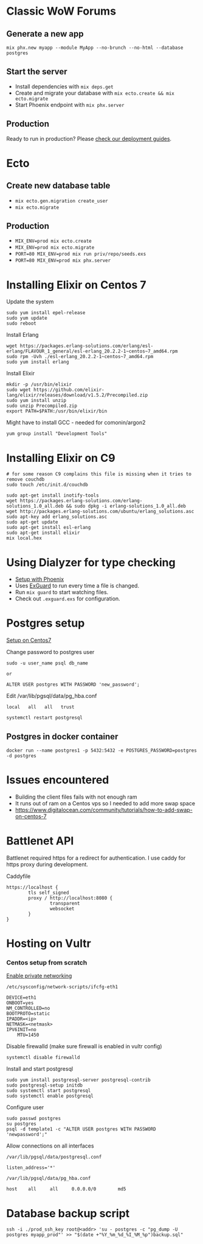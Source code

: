 # Classic WoW Forums

## Generate a new app
`mix phx.new myapp --module MyApp --no-brunch --no-html --database postgres`

## Start the server

  * Install dependencies with `mix deps.get`
  * Create and migrate your database with `mix ecto.create && mix ecto.migrate`
  * Start Phoenix endpoint with `mix phx.server`

## Production
Ready to run in production? Please [check our deployment guides](http://www.phoenixframework.org/docs/deployment).

# Ecto

## Create new database table
- `mix ecto.gen.migration create_user`
- `mix ecto.migrate`

## Production

- `MIX_ENV=prod mix ecto.create`
- `MIX_ENV=prod mix ecto.migrate`
- `PORT=80 MIX_ENV=prod mix run priv/repo/seeds.exs`
- `PORT=80 MIX_ENV=prod mix phx.server`

# Installing Elixir on Centos 7

Update the system
```
sudo yum install epel-release
sudo yum update
sudo reboot
```

Install Erlang
```
wget https://packages.erlang-solutions.com/erlang/esl-erlang/FLAVOUR_1_general/esl-erlang_20.2.2-1~centos~7_amd64.rpm
sudo rpm -Uvh ./esl-erlang_20.2.2-1~centos~7_amd64.rpm
sudo yum install erlang
```

Install Elixir
```
mkdir -p /usr/bin/elixir
sudo wget https://github.com/elixir-lang/elixir/releases/download/v1.5.2/Precompiled.zip
sudo yum install unzip
sudo unzip Precompiled.zip
export PATH=$PATH:/usr/bin/elixir/bin
```

Might have to install GCC - needed for comonin/argon2
```
yum group install "Development Tools"
```

# Installing Elixir on C9
```
# for some reason C9 complains this file is missing when it tries to remove couchdb
sudo touch /etc/init.d/couchdb

sudo apt-get install inotify-tools
wget https://packages.erlang-solutions.com/erlang-solutions_1.0_all.deb && sudo dpkg -i erlang-solutions_1.0_all.deb
wget http://packages.erlang-solutions.com/ubuntu/erlang_solutions.asc
sudo apt-key add erlang_solutions.asc
sudo apt-get update
sudo apt-get install esl-erlang
sudo apt-get install elixir
mix local.hex
```

# Using Dialyzer for type checking
- [Setup with Phoenix](https://github.com/jeremyjh/dialyxir/wiki/Phoenix-Dialyxir-Quickstart)
- Uses [ExGuard](https://github.com/slashmili/ex_guard) to run every time a file is changed.
- Run `mix guard` to start watching files.
- Check out `.exguard.exs` for configuration.

# Postgres setup
[Setup on Centos7](https://linode.com/docs/databases/postgresql/how-to-install-postgresql-relational-databases-on-centos-7/)

Change password to postgres user
```
sudo -u user_name psql db_name

or 

ALTER USER postgres WITH PASSWORD 'new_password';
```

Edit /var/lib/pgsql/data/pg_hba.conf

```
local   all   all   trust
```

```
systemctl restart postgresql
```

## Postgres in docker container
```
docker run --name postgres1 -p 5432:5432 -e POSTGRES_PASSWORD=postgres -d postgres
```

# Issues encountered

- Building the client files fails with not enough ram
- It runs out of ram on a Centos vps so I needed to add more swap space
- https://www.digitalocean.com/community/tutorials/how-to-add-swap-on-centos-7

# Battlenet API
Battlenet required https for a redirect for authentication. I use caddy for https proxy during development.

Caddyfile
```
https://localhost {
        tls self_signed
        proxy / http://localhost:8080 {
                transparent
                websocket
        }
}
```

# Hosting on Vultr

### Centos setup from scratch
[Enable private networking](https://www.vultr.com/docs/configuring-private-network)
```
/etc/sysconfig/network-scripts/ifcfg-eth1

DEVICE=eth1
ONBOOT=yes
NM_CONTROLLED=no
BOOTPROTO=static
IPADDR=<ip>
NETMASK=<netmask>
IPV6INIT=no
    MTU=1450
```

Disable firewalld (make sure firewall is enabled in vultr config)
```
systemctl disable firewalld
```

Install and start postgresql
```
sudo yum install postgresql-server postgresql-contrib
sudo postgresql-setup initdb
sudo systemctl start postgresql
sudo systemctl enable postgresql
```

Configure user
```
sudo passwd postgres
su postgres
psql -d template1 -c "ALTER USER postgres WITH PASSWORD 'newpassword';"
```


Allow connections on all interfaces
```
/var/lib/pgsql/data/postgresql.conf

listen_address='*'
```

```
/var/lib/pgsql/data/pg_hba.conf

host    all     all     0.0.0.0/0        md5
```

# Database backup script
```
ssh -i ./prod_ssh_key root@<addr> 'su - postgres -c "pg_dump -U postgres myapp_prod"' >> "$(date +"%Y_%m_%d_%I_%M_%p")backup.sql"
```
